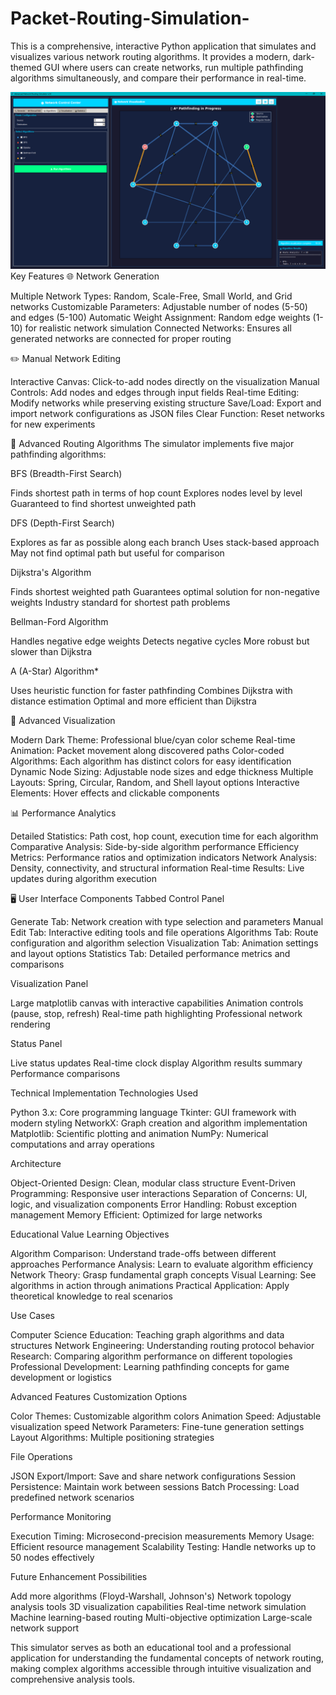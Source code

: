 # Packet-Routing-Simulation-
This is a comprehensive, interactive Python application that simulates and visualizes various network routing algorithms. It provides a modern, dark-themed GUI where users can create networks, run multiple pathfinding algorithms simultaneously, and compare their performance in real-time.

![image_alt](https://github.com/AdityaRukmangad/Packet-Routing-Simulation-/blob/aff6981645863310319ba86fe4c62d198b920d20/Screenshot%20(162).png)
Key Features
🌐 Network Generation

Multiple Network Types: Random, Scale-Free, Small World, and Grid networks
Customizable Parameters: Adjustable number of nodes (5-50) and edges (5-100)
Automatic Weight Assignment: Random edge weights (1-10) for realistic network simulation
Connected Networks: Ensures all generated networks are connected for proper routing

✏️ Manual Network Editing

Interactive Canvas: Click-to-add nodes directly on the visualization
Manual Controls: Add nodes and edges through input fields
Real-time Editing: Modify networks while preserving existing structure
Save/Load: Export and import network configurations as JSON files
Clear Function: Reset networks for new experiments

🧠 Advanced Routing Algorithms
The simulator implements five major pathfinding algorithms:

BFS (Breadth-First Search)

Finds shortest path in terms of hop count
Explores nodes level by level
Guaranteed to find shortest unweighted path


DFS (Depth-First Search)

Explores as far as possible along each branch
Uses stack-based approach
May not find optimal path but useful for comparison


Dijkstra's Algorithm

Finds shortest weighted path
Guarantees optimal solution for non-negative weights
Industry standard for shortest path problems


Bellman-Ford Algorithm

Handles negative edge weights
Detects negative cycles
More robust but slower than Dijkstra


A (A-Star) Algorithm*

Uses heuristic function for faster pathfinding
Combines Dijkstra with distance estimation
Optimal and more efficient than Dijkstra



🎨 Advanced Visualization

Modern Dark Theme: Professional blue/cyan color scheme
Real-time Animation: Packet movement along discovered paths
Color-coded Algorithms: Each algorithm has distinct colors for easy identification
Dynamic Node Sizing: Adjustable node sizes and edge thickness
Multiple Layouts: Spring, Circular, Random, and Shell layout options
Interactive Elements: Hover effects and clickable components

📊 Performance Analytics

Detailed Statistics: Path cost, hop count, execution time for each algorithm
Comparative Analysis: Side-by-side algorithm performance
Efficiency Metrics: Performance ratios and optimization indicators
Network Analysis: Density, connectivity, and structural information
Real-time Results: Live updates during algorithm execution

🖥️ User Interface Components
Tabbed Control Panel

Generate Tab: Network creation with type selection and parameters
Manual Edit Tab: Interactive editing tools and file operations
Algorithms Tab: Route configuration and algorithm selection
Visualization Tab: Animation settings and layout options
Statistics Tab: Detailed performance metrics and comparisons

Visualization Panel

Large matplotlib canvas with interactive capabilities
Animation controls (pause, stop, refresh)
Real-time path highlighting
Professional network rendering

Status Panel

Live status updates
Real-time clock display
Algorithm results summary
Performance comparisons

Technical Implementation
Technologies Used

Python 3.x: Core programming language
Tkinter: GUI framework with modern styling
NetworkX: Graph creation and algorithm implementation
Matplotlib: Scientific plotting and animation
NumPy: Numerical computations and array operations

Architecture

Object-Oriented Design: Clean, modular class structure
Event-Driven Programming: Responsive user interactions
Separation of Concerns: UI, logic, and visualization components
Error Handling: Robust exception management
Memory Efficient: Optimized for large networks

Educational Value
Learning Objectives

Algorithm Comparison: Understand trade-offs between different approaches
Performance Analysis: Learn to evaluate algorithm efficiency
Network Theory: Grasp fundamental graph concepts
Visual Learning: See algorithms in action through animations
Practical Application: Apply theoretical knowledge to real scenarios

Use Cases

Computer Science Education: Teaching graph algorithms and data structures
Network Engineering: Understanding routing protocol behavior
Research: Comparing algorithm performance on different topologies
Professional Development: Learning pathfinding concepts for game development or logistics

Advanced Features
Customization Options

Color Themes: Customizable algorithm colors
Animation Speed: Adjustable visualization speed
Network Parameters: Fine-tune generation settings
Layout Algorithms: Multiple positioning strategies

File Operations

JSON Export/Import: Save and share network configurations
Session Persistence: Maintain work between sessions
Batch Processing: Load predefined network scenarios

Performance Monitoring

Execution Timing: Microsecond-precision measurements
Memory Usage: Efficient resource management
Scalability Testing: Handle networks up to 50 nodes effectively

Future Enhancement Possibilities

Add more algorithms (Floyd-Warshall, Johnson's)
Network topology analysis tools
3D visualization capabilities
Real-time network simulation
Machine learning-based routing
Multi-objective optimization
Large-scale network support

This simulator serves as both an educational tool and a professional application for understanding the fundamental concepts of network routing, making complex algorithms accessible through intuitive visualization and comprehensive analysis tools.
